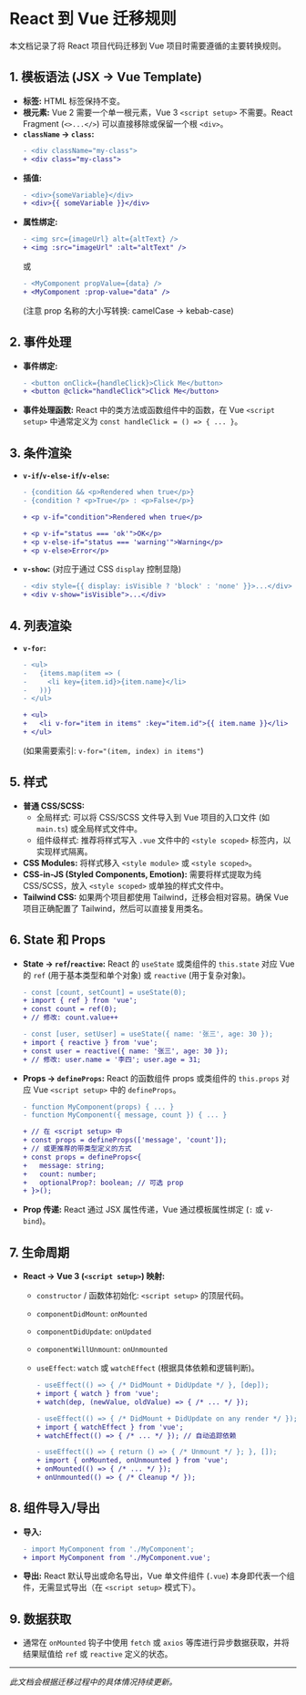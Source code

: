 # React 到 Vue 迁移规则

本文档记录了将 React 项目代码迁移到 Vue 项目时需要遵循的主要转换规则。

## 1. 模板语法 (JSX -> Vue Template)

- **标签:** HTML 标签保持不变。
- **根元素:** Vue 2 需要一个单一根元素，Vue 3 `<script setup>` 不需要。React Fragment (`<>...</>`) 可以直接移除或保留一个根 `<div>`。
- **`className` -> `class`:**
  ```diff
  - <div className="my-class">
  + <div class="my-class">
  ```
- **插值:**
  ```diff
  - <div>{someVariable}</div>
  + <div>{{ someVariable }}</div>
  ```
- **属性绑定:**
  ```diff
  - <img src={imageUrl} alt={altText} />
  + <img :src="imageUrl" :alt="altText" />
  ```
  或
  ```diff
  - <MyComponent propValue={data} />
  + <MyComponent :prop-value="data" />
  ```
  (注意 prop 名称的大小写转换: camelCase -> kebab-case)

## 2. 事件处理

- **事件绑定:**
  ```diff
  - <button onClick={handleClick}>Click Me</button>
  + <button @click="handleClick">Click Me</button>
  ```
- **事件处理函数:** React 中的类方法或函数组件中的函数，在 Vue `<script setup>` 中通常定义为 `const handleClick = () => { ... }`。

## 3. 条件渲染

- **`v-if`/`v-else-if`/`v-else`:**

  ```diff
  - {condition && <p>Rendered when true</p>}
  - {condition ? <p>True</p> : <p>False</p>}

  + <p v-if="condition">Rendered when true</p>

  + <p v-if="status === 'ok'">OK</p>
  + <p v-else-if="status === 'warning'">Warning</p>
  + <p v-else>Error</p>
  ```

- **`v-show`:** (对应于通过 CSS `display` 控制显隐)
  ```diff
  - <div style={{ display: isVisible ? 'block' : 'none' }}>...</div>
  + <div v-show="isVisible">...</div>
  ```

## 4. 列表渲染

- **`v-for`:**

  ```diff
  - <ul>
  -   {items.map(item => (
  -     <li key={item.id}>{item.name}</li>
  -   ))}
  - </ul>

  + <ul>
  +   <li v-for="item in items" :key="item.id">{{ item.name }}</li>
  + </ul>
  ```

  (如果需要索引: `v-for="(item, index) in items"`)

## 5. 样式

- **普通 CSS/SCSS:**
  - 全局样式: 可以将 CSS/SCSS 文件导入到 Vue 项目的入口文件 (如 `main.ts`) 或全局样式文件中。
  - 组件级样式: 推荐将样式写入 `.vue` 文件中的 `<style scoped>` 标签内，以实现样式隔离。
- **CSS Modules:** 将样式移入 `<style module>` 或 `<style scoped>`。
- **CSS-in-JS (Styled Components, Emotion):** 需要将样式提取为纯 CSS/SCSS，放入 `<style scoped>` 或单独的样式文件中。
- **Tailwind CSS:** 如果两个项目都使用 Tailwind，迁移会相对容易。确保 Vue 项目正确配置了 Tailwind，然后可以直接复用类名。

## 6. State 和 Props

- **State -> `ref`/`reactive`:** React 的 `useState` 或类组件的 `this.state` 对应 Vue 的 `ref` (用于基本类型和单个对象) 或 `reactive` (用于复杂对象)。
  ```diff
  - const [count, setCount] = useState(0);
  + import { ref } from 'vue';
  + const count = ref(0);
  + // 修改: count.value++
  ```
  ```diff
  - const [user, setUser] = useState({ name: '张三', age: 30 });
  + import { reactive } from 'vue';
  + const user = reactive({ name: '张三', age: 30 });
  + // 修改: user.name = '李四'; user.age = 31;
  ```
- **Props -> `defineProps`:** React 的函数组件 props 或类组件的 `this.props` 对应 Vue `<script setup>` 中的 `defineProps`。

  ```diff
  - function MyComponent(props) { ... }
  - function MyComponent({ message, count }) { ... }

  + // 在 <script setup> 中
  + const props = defineProps(['message', 'count']);
  + // 或更推荐的带类型定义的方式
  + const props = defineProps<{
  +   message: string;
  +   count: number;
  +   optionalProp?: boolean; // 可选 prop
  + }>();
  ```

- **Prop 传递:** React 通过 JSX 属性传递，Vue 通过模板属性绑定 (`:` 或 `v-bind`)。

## 7. 生命周期

- **React -> Vue 3 (`<script setup>`) 映射:**

  - `constructor` / 函数体初始化: `<script setup>` 的顶层代码。
  - `componentDidMount`: `onMounted`
  - `componentDidUpdate`: `onUpdated`
  - `componentWillUnmount`: `onUnmounted`
  - `useEffect`: `watch` 或 `watchEffect` (根据具体依赖和逻辑判断)。

    ```diff
    - useEffect(() => { /* DidMount + DidUpdate */ }, [dep]);
    + import { watch } from 'vue';
    + watch(dep, (newValue, oldValue) => { /* ... */ });

    - useEffect(() => { /* DidMount + DidUpdate on any render */ });
    + import { watchEffect } from 'vue';
    + watchEffect(() => { /* ... */ }); // 自动追踪依赖

    - useEffect(() => { return () => { /* Unmount */ }; }, []);
    + import { onMounted, onUnmounted } from 'vue';
    + onMounted(() => { /* ... */ });
    + onUnmounted(() => { /* Cleanup */ });
    ```

## 8. 组件导入/导出

- **导入:**
  ```diff
  - import MyComponent from './MyComponent';
  + import MyComponent from './MyComponent.vue';
  ```
- **导出:** React 默认导出或命名导出，Vue 单文件组件 (`.vue`) 本身即代表一个组件，无需显式导出（在 `<script setup>` 模式下）。

## 9. 数据获取

- 通常在 `onMounted` 钩子中使用 `fetch` 或 `axios` 等库进行异步数据获取，并将结果赋值给 `ref` 或 `reactive` 定义的状态。

---

_此文档会根据迁移过程中的具体情况持续更新。_
